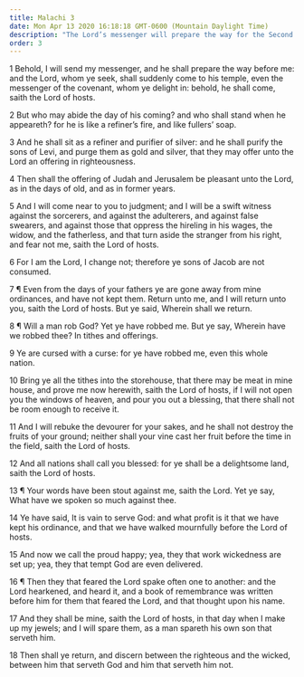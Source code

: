 ```yaml
---
title: Malachi 3
date: Mon Apr 13 2020 16:18:18 GMT-0600 (Mountain Daylight Time)
description: "The Lord’s messenger will prepare the way for the Second Coming—The Lord will sit in judgment—The people of Israel are commanded to pay tithes and offerings—They keep a book of remembrance."
order: 3
---
```


1 Behold, I will send my messenger, and he shall prepare the way before me: and the Lord, whom ye seek, shall suddenly come to his temple, even the messenger of the covenant, whom ye delight in: behold, he shall come, saith the Lord of hosts.

2 But who may abide the day of his coming? and who shall stand when he appeareth? for he is like a refiner’s fire, and like fullers’ soap.

3 And he shall sit as a refiner and purifier of silver: and he shall purify the sons of Levi, and purge them as gold and silver, that they may offer unto the Lord an offering in righteousness.

4 Then shall the offering of Judah and Jerusalem be pleasant unto the Lord, as in the days of old, and as in former years.

5 And I will come near to you to judgment; and I will be a swift witness against the sorcerers, and against the adulterers, and against false swearers, and against those that oppress the hireling in his wages, the widow, and the fatherless, and that turn aside the stranger from his right, and fear not me, saith the Lord of hosts.

6 For I am the Lord, I change not; therefore ye sons of Jacob are not consumed.

7 ¶ Even from the days of your fathers ye are gone away from mine ordinances, and have not kept them. Return unto me, and I will return unto you, saith the Lord of hosts. But ye said, Wherein shall we return.

8 ¶ Will a man rob God? Yet ye have robbed me. But ye say, Wherein have we robbed thee? In tithes and offerings.

9 Ye are cursed with a curse: for ye have robbed me, even this whole nation.

10 Bring ye all the tithes into the storehouse, that there may be meat in mine house, and prove me now herewith, saith the Lord of hosts, if I will not open you the windows of heaven, and pour you out a blessing, that there shall not be room enough to receive it.

11 And I will rebuke the devourer for your sakes, and he shall not destroy the fruits of your ground; neither shall your vine cast her fruit before the time in the field, saith the Lord of hosts.

12 And all nations shall call you blessed: for ye shall be a delightsome land, saith the Lord of hosts.

13 ¶ Your words have been stout against me, saith the Lord. Yet ye say, What have we spoken so much against thee.

14 Ye have said, It is vain to serve God: and what profit is it that we have kept his ordinance, and that we have walked mournfully before the Lord of hosts.

15 And now we call the proud happy; yea, they that work wickedness are set up; yea, they that tempt God are even delivered.

16 ¶ Then they that feared the Lord spake often one to another: and the Lord hearkened, and heard it, and a book of remembrance was written before him for them that feared the Lord, and that thought upon his name.

17 And they shall be mine, saith the Lord of hosts, in that day when I make up my jewels; and I will spare them, as a man spareth his own son that serveth him.

18 Then shall ye return, and discern between the righteous and the wicked, between him that serveth God and him that serveth him not.
